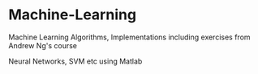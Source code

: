 # Machine-Learning
Machine Learning Algorithms, Implementations including exercises from Andrew Ng's course

Neural Networks, SVM etc using Matlab
